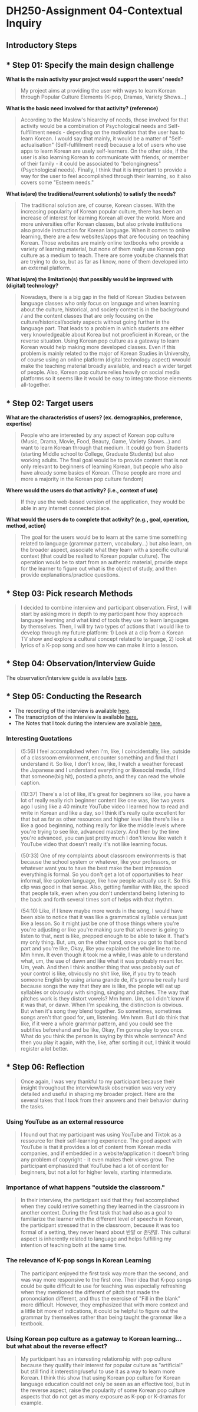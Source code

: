 # DH250-Assignment 04-Contextual Inquiry

## Introductory Steps
## * Step 01: Specify the main design challenge 
**What is the main activity your project would support the users’ needs?**
> My project aims at providing the user with ways to learn Korean through Popular Culture Elements (K-pop, Dramas, Variety Shows...)

**What is the basic need involved for that activity? (reference)**
> According to the Maslow's hiearchy of needs, those involved for that activity would be a combination of Psychological needs and Self-fulfillment needs - depending on the motivation that the user has to learn Korean. I would say that mainly, it would be a matter of "Self-actualisation" (Self-fulfillment need) because a lot of users who use apps to learn Korean are usely self-learners. On the other side, if the user is also learning Korean to communicate with friends, or member of their family - it could be associated to "belongingness" (Psychological needs). Finally, I think that it is important to provide a way for the user to feel accomplished through their learning, so it also covers some "Esteem needs." 

**What is(are) the traditional/current solution(s) to satisfy the needs?**
> The traditional solution are, of course, Korean classes. With the increasing popularity of Korean popular culture, there has been an increase of interest for learning Korean all over the world. More and more universities offer Korean classes, but also private institutions also provide instruction for Korean language. When it comes to online learning, there are a few websites/apps that are focusing on teaching Korean. Those websites are mainly online textbooks who provide a variety of learning material, but none of them really use Korean pop culture as a medium to teach. There are some youtube channels that are trying to do so, but as far as I know, none of them developed into an external platform.

**What is(are) the limitation(s) that possibly would be improved with (digital) technology?**
> Nowadays, there is a big gap in the field of Korean Studies between language classes who only focus on language and when learning about the culture, historical, and society context is in the background / and the content classes that are only focusing on the culture/historical/society aspects without going further in the language part. That leads to a problem in which students are either very knowledgeable about Korea but not proeficient in Korean, or the reverse situation. Using Korean pop culture as a gateway to learn Korean would help making more developed classes. Even if this problem is mainly related to the major of Korean Studies in University, of course using an online platform (digital technology aspect) wwould make the teaching material broadly available, and reach a wider target of people. Also, Korean pop culture relies heavily on social media platforms so it seems like it would be easy to integrate those elements all-together. 

## * Step 02: Target users 
**What are the characteristics of users? (ex. demographics, preference, expertise)**
> People who are interested by any aspect of Korean pop culture (Music, Drama, Movie, Food, Beauty, Game, Variety Shows...) and want to learn Korean through that medium. It could go from Students (starting Middle school to College, Graduate Students) but also working adults. The final goal would be to provide content that is not only relevant to beginners of learning Korean, but people who also have already some basics of Korean. (Those people are more and more a majority in the Korean pop culture fandom)

**Where would the users do that activity? (i.e., context of use)**
> If they use the web-based version of the application, they would be able in any internet connected place. 

**What would the users do to complete that activity? (e.g., goal, operation, method, action)**
> The goal for the users would be to learn at the same time something related to language (grammar pattern, vocabulary...) but also learn, on the broader aspect, associate what they learn with a specific cultural context (that could be realted to Korean popular culture). The operation would be to start from an authentic material, provide steps for the learner to figure out what is the object of study, and then provide explanations/practice questions.

## * Step 03: Pick research Methods
> I decided to combine interview and participant observation. First, I will start by asking more in depth to my participant how they approach language learning and what kind of tools they use to learn languages by themselves. Then, I will try two types of actions that I would like to develop through my future platform: 1) Look at a clip from a Korean TV show and explore a cultural concept related to language, 2) look at lyrics of a K-pop song and see how we can make it into a lesson. 

## * Step 04: Observation/Interview Guide

The observation/interview guide is available <a href="https://docs.google.com/document/d/11zpOJm5I-9uqCDdkpYScv0LrGLzeif2lGQCqRl2XqKM/edit?usp=sharing">here</a>.

## * Step 05: Conducting the Research
* The recording of the interview is available <a href="https://drive.google.com/file/d/1oZs_-DCgKzC_jPdbi7ZsM0a-K-SzPQnE/view?usp=sharing">here</a>.
* The transcription of the interview is available <a href="https://docs.google.com/document/d/1U3KFPDfdlUfR_vXVoqdHFj7-WJxCI8aTIqPEElQ3APs/edit?usp=sharing">here.</a>
* The Notes that I took during the interview are available <a href="https://drive.google.com/file/d/192udefZTZ3a3bXC7m-BDR-cc_HQagnBb/view?usp=sharing">here.</a>

### Interesting Quotations
> (5:56) I feel accomplished when I'm, like, I coincidentally, like, outside of a classroom environment, encounter something and find that I understand it. So like, I don't know, like, I watch a weather forecast the Japanese and I understand everything or likesocial media, I find that someone(big hit), posted a photo, and they can read the whole caption. 

> (10:37) There's a lot of like, it's great for beginners so like, you have a lot of really really rich beginner content like one was, like two years ago I using like a 40 minute YouTube video I learned how to read and write in Korean and like a day, so I think it's really quite excellent for that but as far as other resources and higher level like there's like a like a good beginning, nothing really for like the middle levels where you're trying to see like, advanced mastery. And then by the time you're advanced, you can just pretty much I don't know like watch it YouTube video that doesn't really it's not like learning focus.

> (50:33) One of my complaints about classroom environments is that because the school system or whatever, like your professors, or whatever want you to have the best make the best impression everything is formal. So you don't get a lot of opportunities to hear informal, like spoken language, like how people actually use it. So this clip was good in that sense. Also, getting familiar with like, the speed that people talk, even when you don't understand being listening to the back and forth several times sort of helps with that rhythm. 

> (54:10) Like, if I knew maybe more words in the song, I would have been able to notice that it was like a grammatical syllable versus just like a lesson. So it might just be one of those things where you're you're adjusting or like you're making sure that whoever is going to listen to that, next is like, prepped enough to be able to take it. That's my only thing. But, um, on the other hand, once you got to that bond part and you're like, Okay, like you explained the whole line to me. Mm hmm. It even though it took me a while, I was able to understand what, um, the use of dawn and like what it was probably meant for. Um, yeah. And then I think another thing that was probably out of your control is like, obviously no shit like, like, if you try to teach someone English by using ariana grande de, it's gonna be really hard because songs the way that they are is like, the people will eat up syllables or obviously with singing, singing and pitches. The way that pitches work is they distort vowels? Mm hmm. Um, so I didn't know if it was that, or dawn. When I'm speaking, the distinction is obvious. But when it's song they blend together. So sometimes, sometimes songs aren't that good for, um, listening. Mm hmm. But I do think that like, if it were a whole grammar pattern, and you could see the subtitles beforehand and be like, Okay, I'm gonna play to you once. What do you think the person is saying by this whole sentence? And then you play it again, with the, like, after sorting it out, I think it would register a lot better.

## * Step 06: Reflection
> Once again, I was very thankful to my participant because their insight throughout the interview/task observation was very very detailed and useful in shaping my broader project. Here are the several takes that I took from their answers and their behavior during the tasks.
### Using YouTube as an external ressource
> I found out that my participant was using YouTube and Tiktok as a ressource for their self-learning experience. The good aspect with YouTube is that it provides a lot of content from Korean media companies, and if embedded in a website/application it doesn't bring any problem of copyright - it even makes their views grow. The participant emphasized that YouTube had a lot of content for beginners, but not a lot for higher levels, starting intermediate.
### Importance of what happens "outside the classroom."
> In their interview, the participant said that they feel accomplished when they could retrive something they learned in the classroom in another context. During the first task that had also as a goal to familiarize the learner with the different level of speechs in Korean, the participant stressed that in the classroom, because it was too formal of a setting, they never heard about 반말 or 존댓말. This cultural aspect is inherently related to language and helps fulfilling my intention of teaching both at the same time.
### The relevance of K-pop songs in Korean Learning
> The participant enjoyed the first task way more than the second, and was way more responsive to the first one. Their idea that K-pop songs could be quite difficult to use for teaching was especially refreshing when they mentioned the different of pitch that made the prononciation different, and thus the exercise of "Fill in the blank" more difficult. However, they emphasized that with more context and a little bit more of indications, it could be helpful to figure out the grammar by themselves rather than being taught the grammar like a textbook.
### Using Korean pop culture as a gateway to Korean learning... but what about the reverse effect?
> My participant has an interesting relationship with pop culture because they qualify their interest for popular culture as "artificial" but still find it interesting/useful to use it as a way to learn more Korean. I think this show that using Korean pop culture for Korean language education could not only be seen as an effective tool, but in the reverse aspect, raise the popularity of some Korean pop culture aspects that do not get as many exposure as K-pop or K-dramas for example. 
